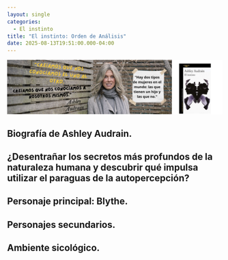 ```yaml
---
layout: single
categories:
  - El instinto
title: "El instinto: Orden de Análisis"
date: 2025-08-13T19:51:00.000-04:00
---
```

![](/assets/img/banner-el-instinto.png)

##  

## Biografía de Ashley Audrain.



##  	¿Desentrañar los secretos más profundos de la naturaleza humana y descubrir qué impulsa utilizar el paraguas de la autopercepción?



##  	Personaje principal:  Blythe.



##  	Personajes secundarios.



##  	Ambiente sicológico.
